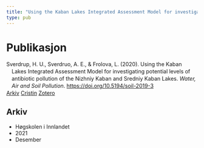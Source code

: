 ```yaml
---
title: "Using the Kaban Lakes Integrated Assessment Model for investigating potential levels of antibiotic pollution of the Nizhniy Kaban and Sredniy Kaban Lakes."
type: pub
---
```

<h1>Publikasjon</h1>
<article id="csl-bib-container-FFAG3L6F" class="csl-bib-container">
  <div class="csl-bib-body" style="line-height: 1.35; padding-left: 1em; text-indent:-1em;">
  <div class="csl-entry">Sverdrup, H. U., Sverdruo, A. E., &amp; Frolova, L. (2020). Using the Kaban Lakes Integrated Assessment Model for investigating potential levels of antibiotic pollution of the Nizhniy Kaban and Sredniy Kaban Lakes. <i>Water, Air and Soil Pollution</i>. <a href="https://doi.org/10.5194/soil-2019-3">https://doi.org/10.5194/soil-2019-3</a></div>
</div>
  <div class="csl-bib-buttons">
    <a href="#taxonomy-article-FFAG3L6F" class="csl-bib-button">Arkiv</a>
    <a href="https://app.cristin.no/results/show.jsf?id=1970960" alt="Cristin URL" class="csl-bib-button">Cristin</a>
    <a href="http://zotero.org/groups/5022929/items/FFAG3L6F" alt="Zotero URL" class="csl-bib-button">Zotero</a>
  </div>
  <div id="csl-bib-meta-container-FFAG3L6F"></div>
</article>
<div id="csl-bib-meta-FFAG3L6F" class="csl-bib-meta">
  <article id="taxonomy-article-FFAG3L6F" class="taxonomy-article">
    <h1>Arkiv</h1>
    <ul>
      <li>Høgskolen i Innlandet</li>
      <li>2021</li>
      <li>Desember</li>
    </ul>
  </article>
</div>
